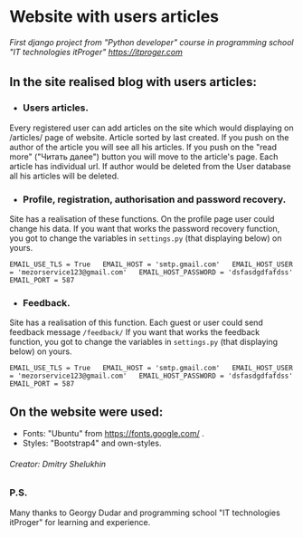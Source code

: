 # Website with users articles  
###### First django project from "Python developer" course in programming school "IT technologies itProger" https://itproger.com  

## In the site realised blog with users articles:  

- ### Users articles.  

Every registered user can add articles on the site which would displaying on /articles/ page of website. Article sorted by last created. If you push on the author of the article you will see all his articles. If you push on the "read more" ("Читать далее") button you will move to the article's page. Each article has individual url. If author would be deleted from the User database all his articles will be deleted.

- ### Profile, registration, authorisation and password recovery.  

Site has a realisation of these functions. On the profile page user could change his data. If you want that works the password recovery function, you got to change the variables in `settings.py` (that displaying below) on yours.  

``
EMAIL_USE_TLS = True  
EMAIL_HOST = 'smtp.gmail.com'  
EMAIL_HOST_USER = 'mezorservice123@gmail.com'  
EMAIL_HOST_PASSWORD = 'dsfasdgdfafdss'  
EMAIL_PORT = 587  
``

- ### Feedback.  

Site has a realisation of this function. Each guest or user could send feedback message `/feedback/` If you want that works the feedback function, you got to change the variables in `settings.py` (that displaying below) on yours.  

``
EMAIL_USE_TLS = True  
EMAIL_HOST = 'smtp.gmail.com'  
EMAIL_HOST_USER = 'mezorservice123@gmail.com'  
EMAIL_HOST_PASSWORD = 'dsfasdgdfafdss'  
EMAIL_PORT = 587  
``

## On the website were used:
- Fonts: "Ubuntu" from https://fonts.google.com/ .
- Styles: "Bootstrap4" and own-styles.

###### Creator: Dmitry Shelukhin

### P.S.

Many thanks to Georgy Dudar and programming school "IT technologies itProger" for learning and experience.
